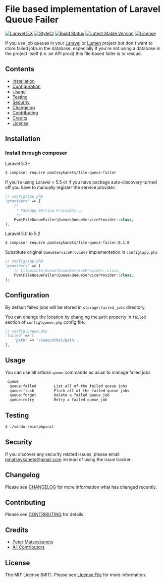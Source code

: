 # File based implementation of Laravel Queue Failer

[![Laravel 5.X](https://img.shields.io/badge/Laravel-5.X-orange.svg)](http://laravel.com)
[![StyleCI](https://styleci.io/repos/40268759/shield)](https://styleci.io/repos/40268759)
[![Build Status](https://travis-ci.org/pmatseykanets/file-queue-failer.svg)](https://travis-ci.org/pmatseykanets/file-queue-failer)
[![Latest Stable Version](https://poser.pugx.org/pmatseykanets/file-queue-failer/v/stable)](https://packagist.org/packages/pmatseykanets/file-queue-failer)
[![License](https://poser.pugx.org/pmatseykanets/file-queue-failer/license)](https://packagist.org/packages/pmatseykanets/file-queue-failer)

If you use job queues in your [Laravel](http://laravel.com) or [Lumen](http://lumen.laravel.com) project 
but don't want to store failed jobs in the database, especially if you're not using a database 
in the project itself (i.e. an API proxi) this file based failer is to rescue.

## Contents

- [Installation](#installation)
- [Configuration](#configuration)
- [Usage](#usage)
- [Testing](#testing)
- [Security](#security)
- [Changelog](#changelog)
- [Contributing](#contributing)
- [Credits](#credits)
- [License](#license)

## Installation

### Install through composer

Laravel 5.3+

```bash
$ composer require pmatseykanets/file-queue-failer
```

If you're using Laravel < 5.5 or if you have package auto-discovery turned off you have to manually register the service provider:

```php
// config/app.php
'providers' => [
    /*
     * Package Service Providers...
     */
    Pvm\FileQueueFailer\Queue\QueueServiceProvider::class,
],
```

Laravel 5.0 to 5.2

```bash
$ composer require pmatseykanets/file-queue-failer:0.1.0
```

Substitute original `QueueServiceProvider` implementation in `config\app.php`  

```php
// config/app.php
'providers' => [
    // Illuminate\Queue\QueueServiceProvider::class,
    Pvm\FileQueueFailer\Queue\QueueServiceProvider::class,
];
```

## Configuration

By default failed jobs will be stored in `storage\failed_jobs` directory.

You can change the location by changing the `path` property in `failed` section of `config\queue.php` config file.

```php
// config\queue.php
'failed' => [
    'path' => '/some/other/path',
],
```

## Usage

You can use all artisan `queue` commands as usual to manage failed jobs

```bash
 queue
  queue:failed        List all of the failed queue jobs
  queue:flush         Flush all of the failed queue jobs
  queue:forget        Delete a failed queue job
  queue:retry         Retry a failed queue job
```

## Testing

``` bash
$ ./vendor/bin/phpunit
```

## Security

If you discover any security related issues, please email pmatseykanets@gmail.com instead of using the issue tracker.

## Changelog

Please see [CHANGELOG](CHANGELOG.md) for more information what has changed recently.

## Contributing

Please see [CONTRIBUTING](CONTRIBUTING.md) for details.

## Credits

- [Peter Matseykanets](https://github.com/pmatseykanets)
- [All Contributors](../../contributors)

## License

The MIT License (MIT). Please see [License File](LICENSE.md) for more information.
